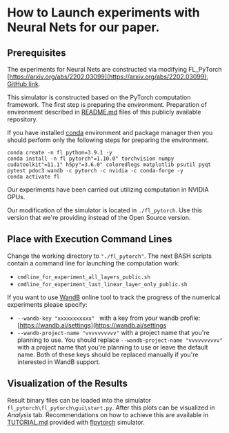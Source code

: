 # How to Launch experiments with Neural Nets for our paper.

## Prerequisites

The experiments for Neural Nets are constructed via modifying FL_PyTorch [https://arxiv.org/abs/2202.03099](https://arxiv.org/abs/2202.03099), [GitHub link](https://github.com/burlachenkok/flpytorch).

This simulator is constructed based on the PyTorch computation framework. The first step is preparing the environment. 
Preparation of environment described in [README.md](https://github.com/burlachenkok/flpytorch/blob/main/README.md) files of this publicly available repository.

If you have installed [conda](https://docs.conda.io/en/latest/) environment and package manager then you should perform only the following steps for preparing the environment.

```
conda create -n fl python=3.9.1 -y
conda install -n fl pytorch"=1.10.0" torchvision numpy cudatoolkit"=11.1" h5py"=3.6.0" coloredlogs matplotlib psutil pyqt pytest pdoc3 wandb -c pytorch -c nvidia -c conda-forge -y
conda activate fl
```

Our experiments have been carried out utilizing computation in NVIDIA GPUs.

Our modification of the simulator is located in `./fl_pytorch`. Use this version that we're providing instead of the Open Source version.

## Place with Execution Command Lines

Change the working directory to `"./fl_pytorch"`. The next BASH scripts contain a command line for launching the computation work:
* `cmdline_for_experiment_all_layers_public.sh` 
* `cmdline_for_experiment_last_linear_layer_only_public.sh`

If you want to use [WandB](https://wandb.ai/settings) online tool to track the progress of the numerical experiments please specify:
* `--wandb-key "xxxxxxxxxxx" ` with a key from your wandb profile: [https://wandb.ai/settings](https://wandb.ai/settings
* `--wandb-project-name "vvvvvvvvvv"` with a project name that you're planning to use.
You should replace `--wandb-project-name "vvvvvvvvvv"` with a project name that you're planning to use or leave the default name. Both of these keys should be replaced manually if you're interested in WandB support.

## Visualization of the Results

Result binary files can be loaded into the simulator `fl_pytorch\fl_pytorch\gui\start.py`. After this plots can be visualized in *Analysis* tab. Recommendations on how to achieve this are available in [TUTORIAL.md](https://github.com/burlachenkok/flpytorch/blob/main/TUTORIAL.md) provided with [flpytorch](https://github.com/burlachenkok/flpytorch) simulator.
